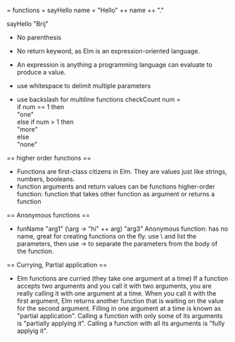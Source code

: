 = functions =
sayHello name = "Hello" ++ name ++ "."

sayHello "Brij"

- No parenthesis
- No return keyword, as Elm is an expression-oriented language.
- An expression is anything a programming language can evaluate to produce a value.
- use whitespace to delimit multiple parameters

- use backslash for multiline functions
checkCount num = \
  if num == 1 then \
    "one" \
  else if num > 1 then \
    "more" \
  else \
    "none"


== higher order functions ==
- Functions are first-class citizens in Elm. They are values just like strings, numbers, booleans.
- function arguments and return values can be functions
higher-order function: function that takes other function as argument or returns a function

== Anonymous functions ==
- funName "arg1" (\arg -> "hi" ++ arg) "arg3"
Anonymous function: has no name, great for creating functions on the fly.
use \ and list the parameters, then use -> to separate the parameters from the body of the function.


== Currying, Partial application ==
- Elm functions are curried (they take one argument at a time)
If a function accepts two arguments and you call it with two arguments, you are really calling it with one argument at a time. When you call it with the first argument, Elm returns another function that is waiting on the value for the second argument.
Filling in one argument at a time is known as "partial application". Calling a function with only some of its arguments is "partially applying it". Calling a function with all its arguments is "fully applyig it".
